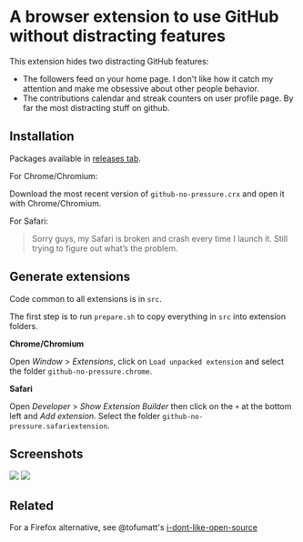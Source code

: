# A browser extension to use GitHub without distracting features

This extension hides two distracting GitHub features:
- The followers feed on your home page. I don't like how it catch my attention and make me obsessive about other people behavior.
- The contributions calendar and streak counters on user profile page. By far the most distracting stuff on github.

## Installation

Packages available in [releases tab](https://github.com/githubpluslove/no-pressure/releases).

For Chrome/Chromium:

Download the most recent version of `github-no-pressure.crx` and open it with Chrome/Chromium.

For Safari:

> Sorry guys, my Safari is broken and crash every time I launch it. Still trying to figure out what’s the problem.

## Generate extensions

Code common to all extensions is in `src`.

The first step is to run `prepare.sh` to copy everything in `src` into extension folders.

**Chrome/Chromium**

Open _Window_ > _Extensions_, click on `Load unpacked extension` and select the folder `github-no-pressure.chrome`.

**Safari**

Open _Developer_ > _Show Extension Builder_ then click on the `+` at the bottom left and _Add extension_. Select the folder `github-no-pressure.safariextension`.

## Screenshots

![](http://i.imgur.com/Sr5k3PL.png)
![](http://i.imgur.com/UYI5M3z.png)

## Related

For a Firefox alternative, see @tofumatt's [i-dont-like-open-source](https://github.com/tofumatt/i-dont-like-open-source)
